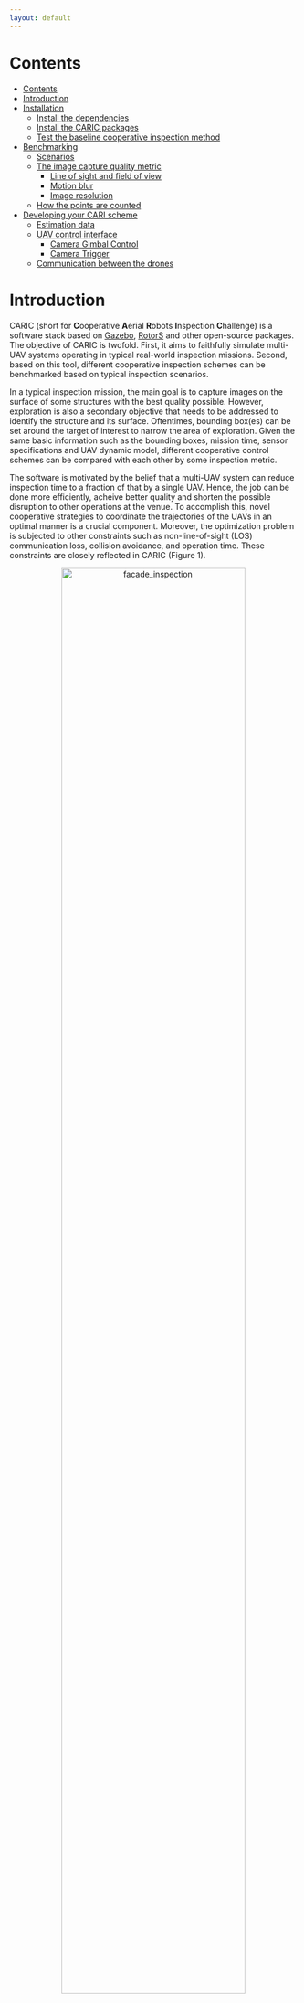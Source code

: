 ```yaml
---
layout: default
---
```



# Contents

- [Contents](#contents)
- [Introduction](#introduction)
- [Installation](#installation)
  - [Install the dependencies](#install-the-dependencies)
  - [Install the CARIC packages](#install-the-caric-packages)
  - [Test the baseline cooperative inspection method](#test-the-baseline-cooperative-inspection-method)
- [Benchmarking](#benchmarking)
  - [Scenarios](#scenarios)
  - [The image capture quality metric](#the-image-capture-quality-metric)
    - [Line of sight and field of view](#line-of-sight-and-field-of-view)
    - [Motion blur](#motion-blur)
    - [Image resolution](#image-resolution)
  - [How the points are counted](#how-the-points-are-counted)
- [Developing your CARI scheme](#developing-your-cari-scheme)
  - [Estimation data](#estimation-data)
  - [UAV control interface](#uav-control-interface)
    - [Camera Gimbal Control](#camera-gimbal-control)
    - [Camera Trigger](#camera-trigger)
  - [Communication between the drones](#communication-between-the-drones)


# Introduction

CARIC (short for **C**ooperative **A**erial **R**obots **I**nspection **C**hallenge) is a software stack based on [Gazebo](https://packages.ubuntu.com/source/jammy/gazebo), [RotorS](https://github.com/ethz-asl/rotors_simulator) and other open-source packages. The objective of CARIC is twofold. First, it aims to faithfully simulate multi-UAV systems operating in typical real-world inspection missions. Second, based on this tool, different cooperative inspection schemes can be benchmarked based on typical inspection scenarios.

In a typical inspection mission, the main goal is to capture images on the surface of some structures with the best quality possible. However, exploration is also a secondary objective that needs to be addressed to identify the structure and its surface. Oftentimes, bounding box(es) can be set around the target of interest to narrow the area of exploration. Given the same basic information such as the bounding boxes, mission time, sensor specifications and UAV dynamic model, different cooperative control schemes can be compared with each other by some inspection metric.

The software is motivated by the belief that a multi-UAV system can reduce inspection time to a fraction of that by a single UAV. Hence, the job can be done more efficiently, acheive better quality and shorten the possible disruption to other operations at the venue.
To accomplish this, novel cooperative strategies to coordinate the trajectories of the UAVs in an optimal manner is a crucial component. Moreover, the optimization problem is subjected to other constraints such as non-line-of-sight (LOS) communication loss, collision avoidance, and operation time. These constraints are closely reflected in CARIC (Figure 1).

<!-- <p align="center"> -->
<div style="text-align:center">
  <img src="docs/mbs_trimmed_spedup.gif" alt="facade_inspection" width="80%"/>
  <figcaption>Figure 1. CARIC software package can simulate UAV dynamics, physical collisions, camera-FOV-based instance detection, and LOS-only communications</figcaption>
</div>
<!-- </p> -->

# Installation

The system is principally developed and tested on the following system configuration:

* NVIDIA GPU-enabled computers (GTX 2080, 3070, 4080)
* Ubuntu 20.04 / 16.04
* ROS Noetic / Melodic
* Gazebo 11
* Python 3.8

The following instructions assume that CARIC is going to be installed on an Ubuntu 20.04 system with ROS Noetic. We will also provide remarks on installing CARIC on Ubuntu 16.04 with ROS Melodic.

## Install the dependencies

First please run the following commands to install some neccessary dependencies:

```bash
# Update the system
sudo apt-get update && sudo apt upgrade ;

# Install some tools and dependencies
sudo apt-get install python3-wstool python3-catkin-tools python3-empy \
                     protobuf-compiler libgoogle-glog-dev \
                     ros-$ROS_DISTRO-control-toolbox \
                     ros-$ROS_DISTRO-octomap-msgs \
                     ros-$ROS_DISTRO-octomap-ros \
                     ros-$ROS_DISTRO-mavros \
                     ros-$ROS_DISTRO-mavros-msgs \
                     ros-$ROS_DISTRO-rviz-visual-tools \
                     ros-$ROS_DISTRO-gazebo-plugins;

# Install gaze 11 (default for Ubuntu 20.04)
sudo apt-get install ros-noetic-gazebo* ;
```
_NOTE_:
* On Ubuntu 16.04, replace `python3` in the package names above with `python`.
* On Ubuntu 16.04, user may need to remove the default Gazebo 9 and install Gazebo 11. Otherwise Gazebo may crash due to conflict between the GPU-based lidar simulator and the raytracing operations in our custom-built `gazebo_ppcom_plugin.cpp`.
* Make sure protobuf version is 3.6.1 by running the following command:
```bash
protoc --version
```
If protoc version is other than 3.6.1, try to remove protoc, and then reinstall with `sudo apt install protobuf-compiler`.
There can be multiple versions of the protobuf installed in the system. You can find the locations of the version used by the command `whereis protoc`.

## Install the CARIC packages
Once the dependencis have been installed, please create a new workspace for CARIC, clone the necessary packages into it, and compile:

```bash
# Create the workspace
mkdir -p ~/ws_caric/src
cd ~/ws_caric/src
wstool init

# Download the packages:

# Manager node for the mission
git clone https://github.com/ntu-aris/caric_mission

# Simulate UAV dynamics and other physical proccesses
git clone https://github.com/ntu-aris/rotors_simulator

# GPU-enabled lidar simulator, modified from: https://github.com/lmark1/velodyne_simulator
git clone https://github.com/ntu-aris/velodyne_simulator

# To generate an trajectory based on fixed setpoints. Only for demo
git clone https://github.com/ntu-aris/traj_gennav

# Converting the trajectory setpoint to rotor speeds
git clone https://github.com/ntu-aris/tcc

# Build the workspace
cd ~/ws_caric/
catkin build
```
The compilation may report errors due to missing depencies or some packages in CARIC are not yet registered to the ros package list. This can be resolved by installing the missing dependencies (via `sudo apt isntall <package>` or `sudo apt install ros-$ROS_DISTRO-<ros_package_name>)`), then/or try `catkin build` again as the compiled packages are added to dependency.

## Test the baseline cooperative inspection method

We propose a cooperative inspection method on top of our simulator in the software stack. Please run it with this command:

```bash
source ~/ws_caric/devel/setup.bash
roscd caric_mission/scripts
bash launch_all.sh
```

# Benchmarking

## Scenarios
Inspired by our previous projects, we include the following scenarios in the software stack:

* Building inspection
* Aircraft inspection
* Crane inspection

Each scenario has a specialized environment, obstacles, and UAV team configuration setup.

## The image capture quality metric
The metric is based on capture quality of interest points on the object surface, with the line of sight, motion blur, and resolution taken into account.
The final judging criteria is the total number of interest points that have been fully captured and communitated back to the ground station.
For a point to be fully captured, it has to satisfy the following criteria:

### Line of sight and field of view 
The interest point has to fall in the field of view of the camera, and the camera has direct line of sight to the interest point (not obstructed by any other objects). The camera horizontal and vertical fields of view are defined by the parameters `HorizFOV` and `VertFOV` in the file `caric_ppcom_network.txt`. Note that the camera orientation can be controlled as described in the section [Camera Gimbal Control](#camera-gimbal-control).

### Motion blur
Motion blur is resulted from moving object during the camera exposure duration defined by the parameter `ExposureTime`. The motion blur metric, defined as the number of pixels that an interest point moves across during the exposure, is computed as: 

$$
\text{horizontal_blur} = \dfrac{|u_1-u_0|}{\text{pixel_width}},\\
u_0 = \text{focal_length}*\dfrac{x_0}{z_0},\\
u_1 = \text{focal_length}*\dfrac{x_1}{z_1},\\
[x_1,y_1,z_1]^\top = [x_0,y_0,z_0]^\top + \mathbf{v}*\text{exposure_time}.
$$

Here, $[x_0,y_0,z_0]^\top$ is the position of the interest point at the time of capture, and $[x_1,y_1,z_1]^\top$ is the updated position considering the velocity of the interest point in the camera frame $\mathbf{v}$ obtained at the time of the capture. The figure below illustrates the horizontal motion blur by showing the horizontal (X-Z) plane of the camera frame.

<div style="text-align:center">
  <img src="docs/motionblur1.png" alt="resolution1" width="40%"/>
  <figcaption>Illustration of horizontal resolution computation</figcaption>
</div>

The vertical blur can be computed similarly by replacing $x_0$ and $x_1$ with $y_0$ and $y_1$ in the above computation of $u_0$ and $u_1$. For an interest point to be considered captured, the movement of the interest point has to be smaller than 1 pixel (so that the image is sharp), i.e.,

$$
\text{horizontal_blur} < 1,\\
\text{vertical_blur} < 1.\\
$$

### Image resolution
The resolution of the image is expressed in mm/pixel, representing the size of the real-world object captured in one pixel of the image. To achieve a satisfactory resolution, the computed horizontal and vertical resolution have to be smaller than a desired mm/pixel value. Given the position of an interest point in the camera frame and its normal (perpendicular to its surface), the horizontal and vertical resolution can be obtained by displacing the interest point by $\pm 0.5$ mm along the line intersecting the interest surface and the horizontal/vertical plane in the camera coordinate system, and then finding the corresponding length of the object in the image. The image below illustrates this process, where the length of the object in the image is expressed as $\left|u_1-u_2\right|$.

<div style="text-align:center">
  <img src="docs/resolution1.png" alt="resolution1" width="40%"/>
  <figcaption>Illustration of horizontal resolution computation</figcaption>
</div>

The horizontal resolution is computed as $\text{horizontal_resolution}=\frac{\text{pixel_width}}{|u_1-u_2|}$. Similarly, $\text{vertical_resolution}=\frac{\text{pixel_width}}{|v_1-v_2|}$, $v_1$ and $v_2$ are the $y$-coordinates of the points in the image plane obtained by displacing the interest point along the line intersecting the interest surface and the vertical plane.
For a point to be considered captured, the resolutions have to satisfy

$$
\text{horizontal_resolution} < \text{desired_mm_per_pixel},\\
\text{vertical_resolution} < \text{desired_mm_per_pixel}.
$$

## How the points are counted
Only interest points that have been reported to GCS will be counted.

# Developing your CARI scheme

## Estimation data

CARIC is intended for investigating cooperative control schemes, hence perception proccesses such as sensor fusion, SLAM, map merging, etc... are assumed available and accurate (for now). Users can obtain the accurate odometry from `/[node_id]/ground_truth/odometry` (inclusing pose, velocity and acceleration), and pointcloud from `/[node_id]/cloud_inW` (`[node_id]` is the name of the robot, for example `firefly1`). These topics should be sufficient for control, mapping, and obstacle avoidance purposes. Moreover, a robot can also receive the neigbours' odometry in `/[node_id]/nbr_odom_cloud`, as well as the neigbours' latest lidar key frame `/[node_id]/nbr_kf_cloud`.However these topics only have the messages from neighours that have LOS to the robot.

## UAV control interface

Whatever control strategy is developed, the control signal should be eventually converted to standard multi-rotor command. Specifically the UAVs are controlled using the standard ROS message `trajectory_msgs/MultiDOFJointTrajectory`. The controller subscribes to the command trajectory topic `/[node_id]/command/trajectory`. Below are sample codes used to publish a trajectory command in `traj_gennav_node.cpp`, given 3d target states in the global(world) frame `target_pos`, `target_vel`, `target_acc` and a target yaw `target_yaw`:

```cpp
trajectory_msgs::MultiDOFJointTrajectory trajset_msg;
trajectory_msgs::MultiDOFJointTrajectoryPoint trajpt_msg;

geometry_msgs::Transform transform_msg;
geometry_msgs::Twist accel_msg, vel_msg;

transform_msg.translation.x = target_pos(0);
transform_msg.translation.y = target_pos(1);
transform_msg.translation.z = target_pos(2);
transform_msg.rotation.x = 0;
transform_msg.rotation.y = 0;
transform_msg.rotation.z = sinf(target_yaw*0.5);
transform_msg.rotation.w = cosf(target_yaw*0.5);

trajpt_msg.transforms.push_back(transform_msg);

vel_msg.linear.x = target_vel(0);
vel_msg.linear.y = target_vel(1);
vel_msg.linear.z = target_vel(2);

accel_msg.linear.x = target_acc(0);
accel_msg.linear.x = target_acc(1);
accel_msg.linear.x = target_acc(2);

trajpt_msg.velocities.push_back(vel_msg);
trajpt_msg.accelerations.push_back(accel_msg);
trajset_msg.points.push_back(trajpt_msg);

trajset_msg.header.stamp = ros::Time::now();
trajectory_pub.publish(trajset_msg); //trajectory_pub has to be defined as a ros::Publisher
```
There are multiple ways you can control the robots:

`Full-state control`: consider you have computed the future trajectory of a robot with timestamped target position, velocity, acceleration and yaw. You may publish the target states at the desired timestamp using the above example code.

`Position-based control`: you may also send non-zero target positions and yaw with zero velocity and acceleration, the robot will reach the target and hover there. Note that if the target position is far from the robot's target position, aggresive movement of the robot is expected.

`Velocity/acceleration-based control`: when setting target positions to zeros and setting non-zero velocities or accelerations, the robot will try to move with the desired velocity/acceleration. The actual velocity/acceleration may not follow the desired states exactly due to the realistic low level controller. Hence, the users are suggested to take into account the state feedback when generating the control inputs.
### Camera Gimbal Control
The camera is assummed to be installed on a camera stabilizer (gimbal) located at [`CamPositionX`, `CamPositionY`, `CamPositionZ`] in the body frame of the drone. To be realistic, we allow the users to control the gimbal pitch and yaw angle while keeping the gimbal roll at zero. The gimbal control interface is the topic `/[node_id]/command/gimbal` of type `geometry_msgs/Twist`. An example is shown below:
```cpp
  geometry_msgs::Twist gimbal_msg;
  gimbal_msg.linear.x = -1.0; //setting linear.x to -1.0 enables velocity control mode.
  gimbal_msg.linear.y = 0.0;  //if linear.x set to 1.0, linear,y and linear.z are the 
  gimbal_msg.linear.z = 0.0;  //target pitch and yaw angle, respectively.
  gimbal_msg.angular.x = 0.0; 
  gimbal_msg.angular.y = target_pitch_rate; //in velocity control mode, this is the target pitch velocity
  gimbal_msg.angular.z = target_yaw_rate; //in velocity control mode, this is the target yaw velocity
  gimbal_cmd_pub_.publish(gimbal_msg);
```
As explained in the comments in the sample code, the interface allows angle-based or rate-based control. When `gimbal_msg.linear.x` is set to 1.0, the fields `gimbal_msg.linear.y` and `gimbal_msg.linear.z` indicates the command pitch and yaw angle, respectively. The pitch and yaw angles are controlled independently: given a target pitch/yaw angle, the gimbal will move with the maximum pitch/yaw rate defined by the parameter `gimbal_rate_max` until reaching the target. In velocity control mode, the gimbal pitch/yaw rates can be set to any value in the range [-`gimbal_rate_max`,+`gimbal_rate_max`]. The gimbal pitch and yaw only operate in the ranges [-`gimbal_pitch_max`,+`gimbal_pitch_max`] and [-`gimbal_yaw_max`,+`gimbal_yaw_max`], respectively.

Here, the gimbal roll, pitch and yaw angles are defined as the euler angles (Z-Y-X rotation sequence) describing the gimbal orientation with respect to a virtual frame, whose X-axis is always parallel to the X-axis of the drone body frame, and X-Y plane is always parallel to the X-Y plane in the world frame (due to roll being stabilized). If we define the camera frame with its X-axis perpendicular to the image plane, and Z-axis pointing upward in the image plane, then, the euler angle of the camera with respect to the world frame can be obtained as
```cpp
  camera_Yaw_in_world_frame = drone_yaw_in_world_frame + gimbal_yaw;
  camera_Pitch_in_world_frame = gimbal_pitch;
  camera_roll_in_world_frame = 0.0;
```

The gimbal euler angle and angular rates are published through the topic `/[node_id]/gimbal` of type `geometry_msgs/TwistStamped`. The fields `twist.linear` indicates the euler angle while the fields `twist.angular` indicates the angular rates (a bit of deviation from the original meaning of the message type).

### Camera Trigger
Two camera trigger modes are allowed. If the parameter `manual_trigger` is set to false, the robot will automatically trigger camera capture at a fixed time interval defined by the parameter `TriggerInterval`. If the parameter `manual_trigger` is set to true, the user may send camera trigger command by publishing to a topic `/[node_id]/command/camera_trigger` of type `rotors_comm/BoolStamped`:

```cpp
rotors_comm::BoolStamped msg;
msg.header.stamp = ros::Time::now();
msg.data = true;
trigger_pub.publish(msg);  //trigger_pub has to be defined as a ros::Publisher
```
Note that in manual trigger mode, the time stamps of two consecutive trigger commands should still be separated by an interval larger than the parameter `TriggerInterval`, otherwise, the second trigger command will be ignored. The benefit of using manual trigger is that the users may send the trigger command at the exact time that results in the best capture quality.

## Communication between the drones

Each robot is given a unique ID in a so-called ppcom network, for e.g. gcs, firefly1, firely2. These IDs can be specified in the [description file](https://github.com/ntu-aris/rotors_simulator/blob/a976102c9465bd2a04afcabb18014f5c019b3f4f/rotors_description/ppcom_network/caric_ppcom_network.txt).

In real-world conditions, communications between the nodes can be interrupted by obstacles that block the LOS between them. To subject a topic to this effect, users can do the following:
* Launch the node `ppcom_router` under `caric_mission`:
```bash
rosrun caric_mission ppcom_router.py # This can also be called in a launch file
```
* Advertise the topic as normal, for e.g. (example is in python but the equivalent can be done in C++):
```bash
msg_pub = rospy.Publisher('/ping_message', std_msgs.msg.String, queue_size=1)
```
* Call the service `/create_ppcom_topic`, specifying the source node ID, the target nodes' IDs, the topic, the package, and the message definition in that package:
```bash
# Create a service proxy
create_ppcom_topic = rospy.ServiceProxy('create_ppcom_topic', CreatePPComTopic)
# Register the topic with ppcom router
response = create_ppcom_topic('firefly1', ['all'], '/ping_message', 'std_msgs', 'String') # 'all' means all ppcom nodes can receive message from this topic.
print(f"Response {response}") # Error will be appended to the response.
```
* For each target specified, a new topic with the original name appended with the target node ID will be created. Target nodes can subscribe to this topic and it will only receive the data from the source node when there is LOS. For example the node `firefly2` can subscribe to `/ping_message/firefly2` whoses message are relayed from `/ping_message`.

* Multiple nodes can advertise the same topic. Messages published to the shared topic will only be relayed to the intended targets as specified in the service call by the source node.

* To better understand the LOS-only communication feature, you can launch the simulation by `run_mbs.launch`, then launch the scripts `ppcom_router.py`, `ppcom_firefly1_talker.py`, `ppcom_firefly2_talker.py`, `ppcom_firefly3_talker.py` in different terminals. Hence you can observe the messages sent and received by each node via the `ppcom_router` like in the following video. Notice how the messages are dropped when the corresponding entry in the LOS matrix turns to 0 (the `firefly1 --> firefly3` LOS status is indicated by the entry at 2nd row, 4th column).

<div align="center">
  <iframe width="800" height="450" src="https://www.youtube.com/embed/_DtOr0rsJMQ"
          title="YouTube video player" frameborder="0"
          allow="accelerometer; autoplay; clipboard-write; encrypted-media; gyroscope; picture-in-picture; web-share"
          allowfullscreen></iframe>
</div>

